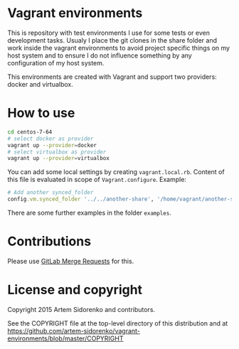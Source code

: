 Vagrant environments
====================

This is repository with test environments I use for some tests or even development tasks. Usualy I place the git clones in the share folder and work inside the vagrant environments to avoid project specific things on my host system and to ensure I do not influence something by any configuration of my host system.

This environments are created with Vagrant and support two providers: docker and virtualbox.

How to use
==========

```bash
cd centos-7-64
# select docker as provider
vagrant up --provider=docker
# select virtualbox as provider
vagrant up --provider=virtualbox
```

You can add some local settings by creating `vagrant.local.rb`. Content of this file is evaluated in scope of `Vagrant.configure`. Example:

```ruby
# Add another synced_folder
config.vm.synced_folder '../../another-share', '/home/vagrant/another-share'
```

There are some further examples in the folder `examples`.

Contributions
=============

Please use [GitLab Merge Requests][gitlab_mr] for this.

License and copyright
=====================
Copyright 2015 Artem Sidorenko and contributors.

See the COPYRIGHT file at the top-level directory of this distribution
and at https://github.com/artem-sidorenko/vagrant-environments/blob/master/COPYRIGHT

[gitlab_mr]: https://gitlab.com/help/workflow/gitlab_flow.md#mergepull-requests-with-gitlab-flow

